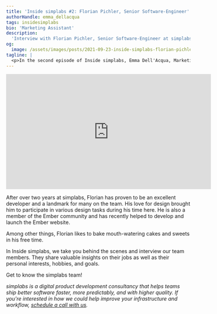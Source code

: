 ```yaml
---
title: 'Inside simplabs #2: Florian Pichler, Senior Software-Engineer'
authorHandle: emma_dellacqua
tags: insidesimplabs
bio: 'Marketing Assistant'
description:
  'Interview with Florian Pichler, Senior Software-Engineer at simplabs.'
og:
  image: /assets/images/posts/2021-09-23-inside-simplabs-florian-pichler/og-image.png
tagline: |
  <p>In the second episode of Inside simplabs, Emma Dell'Acqua, Marketing Assistant, interviews Florian Pichler, one of our Software-Engineers.</p>
---
```


<iframe width="560" height="315" src="https://www.youtube-nocookie.com/embed//1v8Yezip2S4" title="Embedded video of Inside simplabs episode 2" frameborder="0" allow="accelerometer; autoplay; clipboard-write; encrypted-media; gyroscope; picture-in-picture" allowfullscreen></iframe>

After over two years at simplabs, Florian has proven to be an excellent
developer and a landmark for many on the team. His love for design brought him
to participate in various design tasks during his time here. He is also a member
of the Ember community and has recently helped to develop and launch the Ember
website.

Among other things, Florian likes to bake mouth-watering cakes and sweets in his
free time.

In Inside simplabs, we take you behind the scenes and interview our team
members. They share valuable insights on their jobs as well as their personal
interests, hobbies, and goals.

Get to know the simplabs team!

_simplabs is a digital product development consultancy that helps teams ship
better software faster, more predictably, and with higher quality. If you're
interested in how we could help improve your infrastructure and workflow,
[schedule a call with us](/contact/)._
